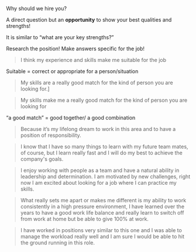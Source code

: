 Why should we hire you?

A direct question but an **opportunity** to
show your best qualities and strengths!

It is similar to “what are your key strengths?”

Research the position!
Make answers specific for the job!

>I think my experience and skills make me suitable for the job

Suitable = correct or appropriate for a person/situation

> My skills are a really good match for the kind of person you are looking for.]

>My skills make me a really good match for the kind of person you are looking for

“a good match” = good together/ a good combination

>Because it’s my lifelong dream to work in this area and to have a position of responsibility.

>I know that I have so many things to learn with my future team mates, of course, but I learn really fast and I will do my best to achieve the company's goals.

> I enjoy working with people as a team and have a natural ability in leadership and determination. I am motivated by new challenges, right now I am excited about looking for a job where I can practice my skills.

> What really sets me apart or makes me different is my ability to work consistently in a high pressure environment, I have learned over the years to have a good work life balance and really learn to switch off from work at home but be able to give 100% at work.

> I have worked in positions very similar to this one and I was able to manage the workload really well and I am sure I would be able to hit the ground running in this role.

